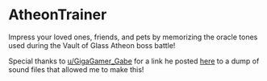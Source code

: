 # AtheonTrainer
Impress your loved ones, friends, and pets by memorizing the oracle tones used during the Vault of Glass Atheon boss battle!

Special thanks to [u/GigaGamer_Gabe](https://www.reddit.com/u/GigaGamer_Gabe) for a link he posted [here](https://www.reddit.com/r/raidsecrets/comments/nk8sqt/oracle_sound_trainer/) to a dump of sound files that allowed me to make this!


